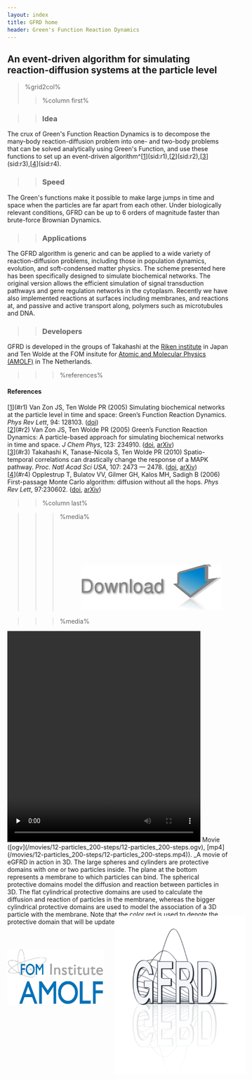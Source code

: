 ```yaml
---
layout: index
title: GFRD home
header: Green's Function Reaction Dynamics
---
```


## An event-driven algorithm for simulating reaction-diffusion systems at the particle level

>%grid2col%
>>%column first%

>>### Idea
The crux of Green's Function Reaction Dynamics is to decompose the many-body
reaction-diffusion problem into one- and two-body problems that can be solved
analytically using Green's Function, and use these functions to set up an
event-driven algorithm^[[1](#c1)](sid:r1),[[2](#c2)](sid:r2),[[3](#c3)](sid:r3),[[4](#c4)](sid:r4).

>>### Speed
The Green's functions make it possible to make large jumps in time and space
when the particles are far apart from each other. Under biologically relevant
conditions, GFRD can be up to 6 orders of magnitude faster than brute-force
Brownian Dynamics.

>>### Applications
The GFRD algorithm is generic and can be applied to a wide variety of
reaction-diffusion problems, including those in population dynamics,
evolution, and soft-condensed matter physics. The scheme presented here has
been specifically designed to simulate biochemical networks. The original
version allows the efficient simulation of signal transduction pathways and
gene regulation networks in the cytoplasm. Recently we have also implemented
reactions at surfaces including membranes, and reactions at, and passive and
active transport along, polymers such as microtubules and DNA.

>>### Developers
GFRD is developed in the groups of Takahashi at the [Riken 
institute](http://www.riken.jp) in Japan and Ten Wolde at the FOM insitute for 
[Atomic and Molecular Physics (AMOLF)](http://www.amolf.nl) in The 
Netherlands.

>>>%references%
#### References
[[1](sid:c1)](#r1) Van Zon JS, Ten Wolde PR (2005) Simulating biochemical networks at the particle level in time and space: Green’s Function Reaction Dynamics. _Phys Rev Lett_, 94: 128103. ([doi](http://dx.doi.org/10.1103/PhysRevLett.94.128103))  
[[2](sid:c2)](#r2) Van Zon JS,  Ten Wolde PR (2005) Green’s Function Reaction Dynamics: A particle-based approach for simulating biochemical networks in time and space. _J Chem Phys_, 123: 234910. ([doi](http://dx.doi.org/10.1063/1.2137716), [arXiv](http://arxiv.org/abs/q-bio/0404002))  
[[3](sid:c3)](#r3) Takahashi K, Tanase-Nicola S, Ten Wolde PR (2010) Spatio-temporal correlations can drastically change the response of a MAPK pathway. _Proc.  Natl Acad Sci USA_, 107: 2473 — 2478. ([doi](http://dx.doi.org/10.1073/pnas.0906885107), [arXiv](http://arxiv.org/abs/0907.0514))  
[[4](sid:c4)](#r4) Opplestrup T, Bulatov VV, Gilmer GH, Kalos MH, Sadigh B (2006) First-passage Monte Carlo algorithm: diffusion without all the hops.  _Phys Rev Lett_, 97:230602. ([doi](http://dx.doi.org/10.1103/PhysRevLett.97.230602), [arXiv](http://arxiv.org/abs/0905.3576))  

>>%column last%

>>>%media%
<a href="/downloads"><img style="width: 320px; margin: 100px 50px 0px;" src="/images/download.png" title="Download"/></a>

>>>%media%
<video class="video" width="440px" height="480px" controls preload="none" title="Movie. GFRD in 3D">
  <source src="/movies/12-particles_200-steps/12-particles_200-steps.ogv" type='video/ogg; codecs="theora, vorbis"'/>
  <source src="/movies/12-particles_200-steps/12-particles_200-steps.mp4" type='video/mp4; codecs="avc1.42E01E, mp4a.40.2"'/>
</video>  
Movie ([ogv](/movies/12-particles_200-steps/12-particles_200-steps.ogv), 
[mp4](/movies/12-particles_200-steps/12-particles_200-steps.mp4)). _A movie of
eGFRD in action in 3D. The large spheres and cylinders are protective domains with one or two
particles inside. The plane at the bottom represents a membrane to which particles can bind.
The spherical protective domains model the diffusion and reaction between particles in 3D. The flat
cylindrical protective domains are used to calculate the diffusion and reaction of particles in the membrane,
whereas the bigger cylindrical protective domains are used to model the association of a 3D particle with
the membrane. Note that the color red is used to denote the protective domain that will be updated next._

<div style="position:relative; height: 160px;">
  <a href="http://www.amolf.nl"><img style="position: absolute; bottom: -20px;" width="220px" src="/images/AmolfLogo_rgb.jpg" title="Amolf Logo"></a>
  <a href="http://www.riken.jp"><img style="position: absolute; bottom: -22px; left: 430px;" width="100px" src="/images/rikenlogo.jpg" title="Riken Logo"></a>
  <a href="http://www.gfrd.org"><img style="position: absolute; bottom: -178px; right: -40px;" width="300px" src="/images/gfrdlogo.jpg" title="GFRD Logo"></a>
</div>



